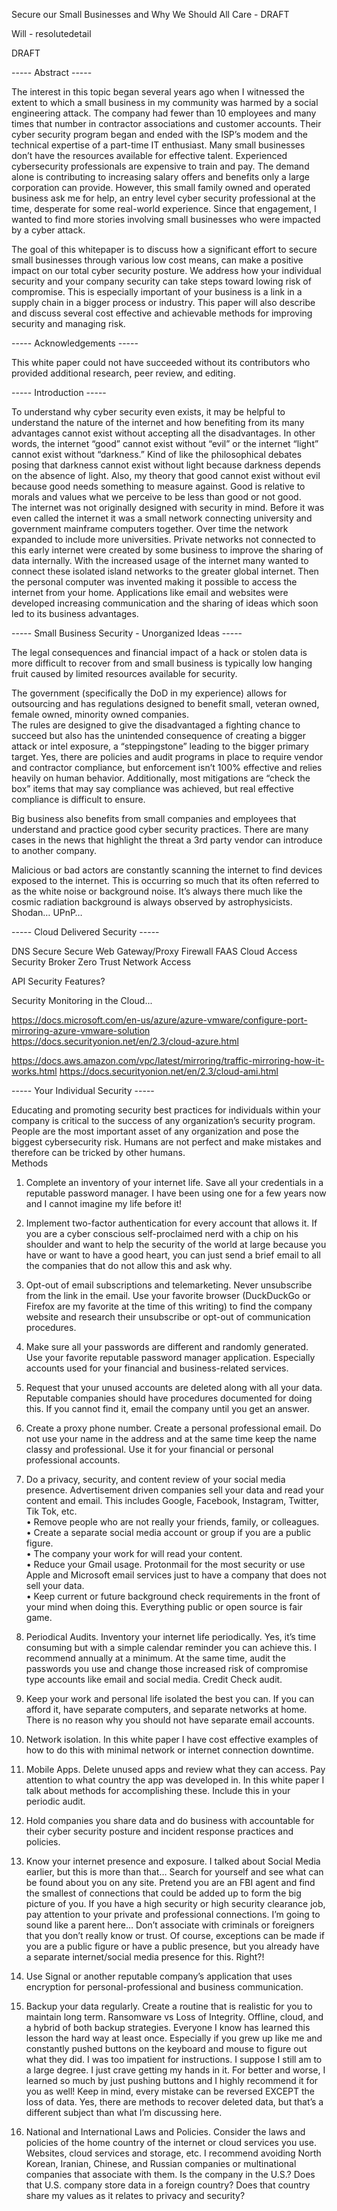 Secure our Small Businesses and Why We Should All Care - DRAFT

Will - resolutedetail

DRAFT

----- Abstract -----

The interest in this topic began several years ago when I witnessed the extent to which a small business in my community was harmed by a social engineering attack.  The company had fewer than 10 employees and many times that number in contractor associations and customer accounts.  Their cyber security program began and ended with the ISP’s modem and the technical expertise of a part-time IT enthusiast. Many small businesses don’t have the resources available for effective talent.  Experienced cybersecurity professionals are expensive to train and pay.  The demand alone is contributing to increasing salary offers and benefits only a large corporation can provide.  However, this small family owned and operated business ask me for help, an entry level cyber security professional at the time, desperate for some real-world experience.  Since that engagement, I wanted to find more stories involving small businesses who were impacted by a cyber attack.

The goal of this whitepaper is to discuss how a significant effort to secure small businesses through various low cost means, can make a positive impact on our total cyber security posture.  We address how your individual security and your company security can take steps toward lowing risk of compromise.  This is especially important of your business is a link in a supply chain in a bigger process or industry.  This paper will also describe and discuss several cost effective and achievable methods for improving security and managing risk.  

----- Acknowledgements -----

This white paper could not have succeeded without its contributors who provided additional research, peer review, and editing.  

----- Introduction -----

To understand why cyber security even exists, it may be helpful to understand the nature of the internet and how benefiting from its many advantages cannot exist without accepting all the disadvantages.  In other words, the internet “good” cannot exist without “evil” or the internet “light” cannot exist without “darkness.”  Kind of like the philosophical debates posing that darkness cannot exist without light because darkness depends on the absence of light.  Also, my theory that good cannot exist without evil because good needs something to measure against.  Good is relative to morals and values what we perceive to be less than good or not good.  
The internet was not originally designed with security in mind.  Before it was even called the internet it was a small network connecting university and government mainframe computers together.  Over time the network expanded to include more universities.  Private networks not connected to this early internet were created by some business to improve the sharing of data internally.  With the increased usage of the internet many wanted to connect these isolated island networks to the greater global internet.  Then the personal computer was invented making it possible to access the internet from your home.  Applications like email and websites were developed increasing communication and the sharing of ideas which soon led to its business advantages. 

----- Small Business Security - Unorganized Ideas -----

The legal consequences and financial impact of a hack or stolen data is more difficult to recover from and small business is typically low hanging fruit caused by limited resources available for security.

The government (specifically the DoD in my experience) allows for outsourcing and has regulations designed to benefit small, veteran owned, female owned, minority owned companies.  
The rules are designed to give the disadvantaged a fighting chance to succeed but also has the unintended consequence of creating a bigger attack or intel exposure, a “steppingstone” leading to the bigger primary target.  Yes, there are policies and audit programs in place to require vendor and contractor compliance, but enforcement isn’t 100% effective and relies heavily on human behavior.  Additionally, most mitigations are “check the box” items that may say compliance was achieved, but real effective compliance is difficult to ensure.

Big business also benefits from small companies and employees that understand and practice good cyber security practices.  There are many cases in the news that highlight the threat a 3rd party vendor can introduce to another company.

Malicious or bad actors are constantly scanning the internet to find devices exposed to the internet.  This is occurring so much that its often referred to as the white noise or background noise.  It’s always there much like the cosmic radiation background is always observed by astrophysicists.  Shodan…  UPnP…  

----- Cloud Delivered Security -----

DNS Secure
Secure Web Gateway/Proxy
Firewall FAAS
Cloud Access Security Broker
Zero Trust Network Access

API Security Features?

Security Monitoring in the Cloud...

https://docs.microsoft.com/en-us/azure/azure-vmware/configure-port-mirroring-azure-vmware-solution
https://docs.securityonion.net/en/2.3/cloud-azure.html

https://docs.aws.amazon.com/vpc/latest/mirroring/traffic-mirroring-how-it-works.html
https://docs.securityonion.net/en/2.3/cloud-ami.html


----- Your Individual Security -----

Educating and promoting security best practices for individuals within your company is critical to the success of any organization’s security program.  People are the most important asset of any organization and pose the biggest cybersecurity risk.  Humans are not perfect and make mistakes and therefore can be tricked by other humans.  
Methods

1.	Complete an inventory of your internet life.  Save all your credentials in a reputable password manager.  I have been using one for a few years now and I cannot imagine my life before it!

2.	Implement two-factor authentication for every account that allows it.  If you are a cyber conscious self-proclaimed nerd with a chip on his shoulder and want to help the security of the world at large because you have or want to have a good heart, you can just send a brief email to all the companies that do not allow this and ask why.  

3.	Opt-out of email subscriptions and telemarketing.  Never unsubscribe from the link in the email.  Use your favorite browser (DuckDuckGo or Firefox are my favorite at the time of this writing) to find the company website and research their unsubscribe or opt-out of communication procedures.

4.	Make sure all your passwords are different and randomly generated.  Use your favorite reputable password manager application.  Especially accounts used for your financial and business-related services.

5.	Request that your unused accounts are deleted along with all your data.  Reputable companies should have procedures documented for doing this.  If you cannot find it, email the company until you get an answer.

6.	Create a proxy phone number.  Create a personal professional email.  Do not use your name in the address and at the same time keep the name classy and professional.  Use it for your financial or personal professional accounts.  

7.	Do a privacy, security, and content review of your social media presence.  Advertisement driven companies sell your data and read your content and email.  This includes Google, Facebook, Instagram, Twitter, Tik Tok, etc.  
•	Remove people who are not really your friends, family, or colleagues.  
•	Create a separate social media account or group if you are a public figure.  
•	The company your work for will read your content.  
•	Reduce your Gmail usage.  Protonmail for the most security or use Apple and Microsoft email services just to have a company that does not sell your data.  
•	Keep current or future background check requirements in the front of your mind when doing this.  Everything public or open source is fair game.

8.	Periodical Audits.  Inventory your internet life periodically.  Yes, it’s time consuming but with a simple calendar reminder you can achieve this.  I recommend annually at a minimum.  At the same time, audit the passwords you use and change those increased risk of compromise type accounts like email and social media. Credit Check audit.

9.	Keep your work and personal life isolated the best you can.  If you can afford it, have separate computers, and separate networks at home.  There is no reason why you should not have separate email accounts.  

10.	Network isolation.  In this white paper I have cost effective examples of how to do this with minimal network or internet connection downtime.

11.	Mobile Apps.  Delete unused apps and review what they can access.  Pay attention to what country the app was developed in.  In this white paper I talk about methods for accomplishing these.  Include this in your periodic audit.

12.	Hold companies you share data and do business with accountable for their cyber security posture and incident response practices and policies.

13.	Know your internet presence and exposure.  I talked about Social Media earlier, but this is more than that… Search for yourself and see what can be found about you on any site.  Pretend you are an FBI agent and find the smallest of connections that could be added up to form the big picture of you.  If you have a high security or high security clearance job, pay attention to your private and professional connections.  I’m going to sound like a parent here… Don’t associate with criminals or foreigners that you don’t really know or trust.  Of course, exceptions can be made if you are a public figure or have a public presence, but you already have a separate internet/social media presence for this.  Right?! 

14.	Use Signal or another reputable company’s application that uses encryption for personal-professional and business communication.

15.	Backup your data regularly.  Create a routine that is realistic for you to maintain long term.  Ransomware vs Loss of Integrity.  Offline, cloud, and a hybrid of both backup strategies.  Everyone I know has learned this lesson the hard way at least once.  Especially if you grew up like me and constantly pushed buttons on the keyboard and mouse to figure out what they did.  I was too impatient for instructions.  I suppose I still am to a large degree.  I just crave getting my hands in it.  For better and worse, I learned so much by just pushing buttons and I highly recommend it for you as well!  Keep in mind, every mistake can be reversed EXCEPT the loss of data.  Yes, there are methods to recover deleted data, but that’s a different subject than what I’m discussing here.    

16.	National and International Laws and Policies.  Consider the laws and policies of the home country of the internet or cloud services you use.  Websites, cloud services and storage, etc.  I recommend avoiding North Korean, Iranian, Chinese, and Russian companies or multinational companies that associate with them.  Is the company in the U.S.?  Does that U.S. company store data in a foreign country?  Does that country share my values as it relates to privacy and security?  
 




























